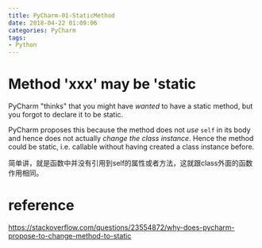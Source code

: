 ```yaml
---
title: PyCharm-01-StaticMethod
date: 2018-04-22 01:09:06
categories: PyCharm
tags:
- Python
---
```


# Method 'xxx' may be 'static

PyCharm "thinks" that you might have *wanted* to have a static method, but you forgot to declare it to be static.

PyCharm proposes this because the method does not *use* `self` in its body and hence does not actually *change the class instance*. Hence the method could be static, i.e. callable without having created a class instance before.

简单讲，就是函数中并没有引用到self的属性或者方法，这就跟class外面的函数作用相同。



# reference

https://stackoverflow.com/questions/23554872/why-does-pycharm-propose-to-change-method-to-static